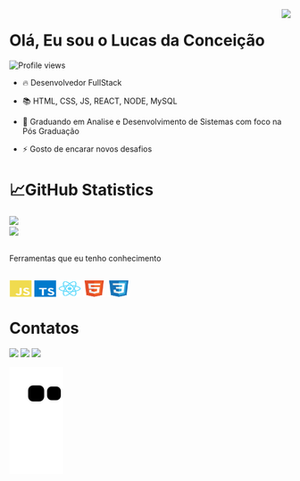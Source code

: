 <img align="right" height="590em" src="https://gist.githubusercontent.com/Dev-LucasC/ddfa7190e7fd36770ca5f08ad6ff48f4/raw/1ac4c8faeb0e3334bef39b857df5309ad4a56611/foto.svg">

<h1 align="left">Olá, Eu sou o Lucas da Conceição</h1>
<p align="left"> <img src="https://komarev.com/ghpvc/?username=Dev-LucasC&color=green" alt="Profile views" /> </p>

- 🔥 Desenvolvedor FullStack

- 📚 HTML, CSS, JS, REACT, NODE, MySQL

- 🔭 Graduando em Analise e Desenvolvimento de Sistemas com foco na Pós Graduação

- ⚡ Gosto de encarar novos desafios 



##

<h1>📈GitHub Statistics</h1>

<div align="left">
  <img height="150em" src="https://github-readme-stats.vercel.app/api?username=Dev-LucasC&show_icons=true&theme=dracula&include_all_commits=true&count_private=true"<a/>
 </div>
 <div align="left">
  <img height="152em" src="https://github-readme-stats.vercel.app/api/top-langs/?username=Dev-LucasC&layout=compact&langs_count=7&theme=dracula"/>
</div>

##

<p> Ferramentas que eu tenho conhecimento </p>
<div align:"center" style="display: inline_block" ><br>
  <img align="center" alt="Rafa-Js" height="30" width="40" src="https://raw.githubusercontent.com/devicons/devicon/master/icons/javascript/javascript-plain.svg">
  <img align="center" alt="Rafa-Ts" height="30" width="40" src="https://raw.githubusercontent.com/devicons/devicon/master/icons/typescript/typescript-plain.svg">
  <img align="center" alt="Rafa-React" height="30" width="40" src="https://raw.githubusercontent.com/devicons/devicon/master/icons/react/react-original.svg">
  <img align="center" alt="Rafa-HTML" height="30" width="40" src="https://raw.githubusercontent.com/devicons/devicon/master/icons/html5/html5-original.svg">
  <img align="center" alt="Rafa-CSS" height="30" width="40" src="https://raw.githubusercontent.com/devicons/devicon/master/icons/css3/css3-original.svg">
</div>

##



<h1> Contatos </h1>
<div> 
 
  <a href="https://instagram.com/lucas.desenvolvedor" target="_blank"><img src="https://img.shields.io/badge/-Instagram-%23E4405F?style=for-the-badge&logo=instagram&logoColor=white" target="_blank"></a>
  <a href = "mailto:lucas.desenvolvedor@outlook.com"><img src="https://img.shields.io/badge/-Gmail-%23333?style=for-the-badge&logo=gmail&logoColor=white" target="_blank"></a>
  <a href="https://www.linkedin.com/in/dev-lucasconceicao/" target="_blank"><img src="https://img.shields.io/badge/-LinkedIn-%230077B5?style=for-the-badge&logo=linkedin&logoColor=white" target="_blank"></a> 
 
  ![Snake animation](https://github.com/rafaballerini/rafaballerini/blob/output/github-contribution-grid-snake.svg)
 
</div>

